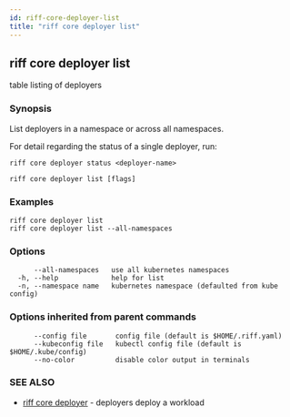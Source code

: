 ```yaml
---
id: riff-core-deployer-list
title: "riff core deployer list"
---
```

## riff core deployer list

table listing of deployers

### Synopsis

List deployers in a namespace or across all namespaces.

For detail regarding the status of a single deployer, run:

    riff core deployer status <deployer-name>

```
riff core deployer list [flags]
```

### Examples

```
riff core deployer list
riff core deployer list --all-namespaces
```

### Options

```
      --all-namespaces   use all kubernetes namespaces
  -h, --help             help for list
  -n, --namespace name   kubernetes namespace (defaulted from kube config)
```

### Options inherited from parent commands

```
      --config file       config file (default is $HOME/.riff.yaml)
      --kubeconfig file   kubectl config file (default is $HOME/.kube/config)
      --no-color          disable color output in terminals
```

### SEE ALSO

* [riff core deployer](riff_core_deployer.md)	 - deployers deploy a workload

